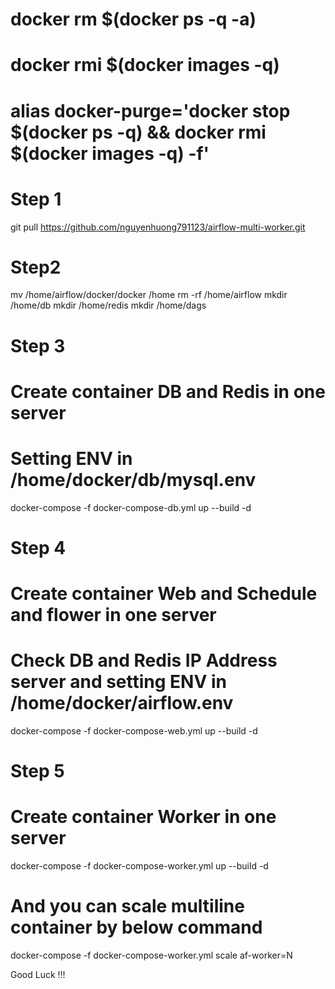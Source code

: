 # docker rm $(docker ps -q -a)
# docker rmi $(docker images -q)
# alias docker-purge='docker stop $(docker ps -q) && docker rmi $(docker images -q) -f'

# Step 1
git pull https://github.com/nguyenhuong791123/airflow-multi-worker.git

# Step2
mv /home/airflow/docker/docker /home
rm -rf /home/airflow
mkdir /home/db
mkdir /home/redis
mkdir /home/dags

# Step 3
# Create container DB and Redis in one server
# Setting ENV in /home/docker/db/mysql.env
docker-compose -f docker-compose-db.yml up --build -d

# Step 4
# Create container Web and Schedule and flower in one server
# Check DB and Redis IP Address server and setting ENV in /home/docker/airflow.env
docker-compose -f docker-compose-web.yml up --build -d

# Step 5
# Create container Worker in one server
docker-compose -f docker-compose-worker.yml up --build -d
# And you can scale multiline container by below command
docker-compose -f docker-compose-worker.yml scale af-worker=N

Good Luck !!!
